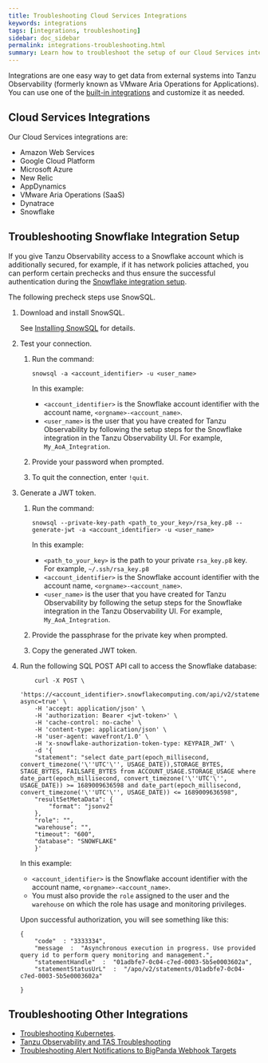 ```yaml
---
title: Troubleshooting Cloud Services Integrations
keywords: integrations
tags: [integrations, troubleshooting]
sidebar: doc_sidebar
permalink: integrations-troubleshooting.html
summary: Learn how to troubleshoot the setup of our Cloud Services integrations.
---
```


Integrations are one easy way to get data from external systems into Tanzu Observability (formerly known as VMware Aria Operations for Applications). You can use one of the [built-in integrations](label_integrations%20list.html) and customize it as needed.

## Cloud Services Integrations

Our Cloud Services integrations are:

* Amazon Web Services
* Google Cloud Platform
* Microsoft Azure
* New Relic
* AppDynamics
* VMware Aria Operations (SaaS)
* Dynatrace
* Snowflake

## Troubleshooting Snowflake Integration Setup

If you give Tanzu Observability access to a Snowflake account which is additionally secured, for example, if it has network policies attached, you can perform certain prechecks and thus ensure the successful authentication during the [Snowflake integration setup](snowflake.html).


The following precheck steps use SnowSQL.

1. Download and install SnowSQL.

   See [Installing SnowSQL](https://docs.snowflake.com/en/user-guide/snowsql-install-config) for details.
2. Test your connection.

    1. Run the command:

        ```
        snowsql -a <account_identifier> -u <user_name>

        ```

        In this example:
        
        * `<account_identifier>` is the Snowflake account identifier with the account name, `<orgname>-<account_name>`.
        * `<user_name>` is the user that you have created for Tanzu Observability by following the setup steps for the Snowflake integration in the Tanzu Observability UI. For example, `My_AoA_Integration`.
    
    2. Provide your password when prompted.
    3. To quit the connection, enter `!quit`.
3. Generate a JWT token.
    1. Run the command:

        ```
        snowsql --private-key-path <path_to_your_key>/rsa_key.p8 --generate-jwt -a <account_identifier> -u <user_name>

        ```
        In this example:
        
        * `<path_to_your_key>` is the path to your private `rsa_key.p8` key. For example, `~/.ssh/rsa_key.p8`
        * `<account_identifier>` is the Snowflake account identifier with the account name, `<orgname>-<account_name>`.
        * `<user_name>` is the user that you have created for Tanzu Observability by following the setup steps for the Snowflake integration in the Tanzu Observability UI. For example, `My_AoA_Integration`.
    2. Provide the passphrase for the private key when prompted.
    3. Copy the generated JWT token.

4. Run the following SQL POST API call to access the Snowflake database:

    ```
        curl -X POST \
        'https://<account_identifier>.snowflakecomputing.com/api/v2/statements?async=true' \
        -H 'accept: application/json' \
        -H 'authorization: Bearer <jwt-token>' \
        -H 'cache-control: no-cache' \
        -H 'content-type: application/json' \
        -H 'user-agent: wavefront/1.0' \
        -H 'x-snowflake-authorization-token-type: KEYPAIR_JWT' \
        -d '{
        "statement": "select date_part(epoch_millisecond, convert_timezone('\''UTC'\'', USAGE_DATE)),STORAGE_BYTES, STAGE_BYTES, FAILSAFE_BYTES from ACCOUNT_USAGE.STORAGE_USAGE where date_part(epoch_millisecond, convert_timezone('\''UTC'\'', USAGE_DATE)) >= 1689009636598 and date_part(epoch_millisecond, convert_timezone('\''UTC'\'', USAGE_DATE)) <= 1689009636598",
        "resultSetMetaData": {
            "format": "jsonv2"
        },
        "role": "",
        "warehouse": "",
        "timeout": "600",
        "database": "SNOWFLAKE"
        }'

    ```
    
    In this example:
        
    * `<account_identifier>` is the Snowflake account identifier with the account name, `<orgname>-<account_name>`. 
    * You must also provide the `role` assigned to the user and the `warehouse` on which the role has usage and monitoring privileges.

    Upon successful authorization, you will see something like this:

    ```
    {
        "code"  : "3333334",
        "message  :  "Asynchronous execution in progress. Use provided query id to perform query monitoring and management.", 
        "statementHandle"  :  "01adbfe7-0c04-c7ed-0003-5b5e0003602a",
        "statementStatusUrL"  :  "/apo/v2/statements/01adbfe7-0c04-c7ed-0003-5b5e0003602a"

    }
    
    ```
    
## Troubleshooting Other Integrations

* [Troubleshooting Kubernetes](kubernetes_troubleshooting.html).
* [Tanzu Observability and TAS Troubleshooting](tas_to_troubleshooting.html)
* [Troubleshooting Alert Notifications to BigPanda Webhook Targets](integrations_bigpanda_troubleshooting.html)